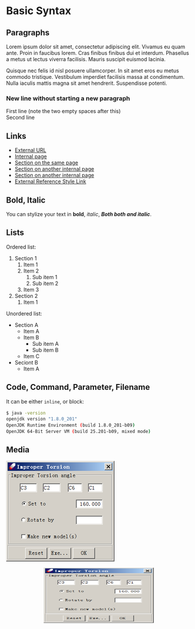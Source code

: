 # Basic Syntax

## Paragraphs

Lorem ipsum dolor sit amet, consectetur adipiscing elit. Vivamus eu quam ante. Proin in faucibus lorem. Cras finibus finibus dui et interdum. Phasellus a metus ut lectus viverra facilisis. Mauris suscipit euismod lacinia.

Quisque nec felis id nisl posuere ullamcorper. In sit amet eros eu metus commodo tristique. Vestibulum imperdiet facilisis massa at condimentum. Nulla iaculis mattis magna sit amet hendrerit. Suspendisse potenti.

### New line without starting a new paragraph

First line (note the two empty spaces after this)  
Second line

## Links

- [External URL](https://wikipedia.org)
- [Internal page](./02-footnote.md)
- [Section on the same page](#media)
- [Section on another internal page](../online/tutorial.md#upload-and-run)
- [Section on another internal page](../online/tutorial.md#test-and-run)
- [External Reference Style Link]

## Bold, Italic

You can stylize your text in **bold**, _italic_, **_Both both and italic_**.

## Lists

Ordered list:

1. Section 1
   1. Item 1
   1. Item 2
      1. Sub item 1
      1. Sub item 2
   1. Item 3
2. Section 2
   1. Item 1

Unordered list:

- Section A
  - Item A
  - Item B
    - Sub item A
    - Sub item B
  - Item C
- Seciont B
  - Item A

## Code, Command, Parameter, Filename

It can be either `inline`, or block:

```sh
$ java -version
openjdk version "1.8.0_201"
OpenJDK Runtime Environment (build 1.8.0_201-b09)
OpenJDK 64-Bit Server VM (build 25.201-b09, mixed mode)
```

## Media
[external reference style link]: https://wikipedia.org

![This is an image](./media/sample-01.png)

<img src="./media/sample-01.png" 
    alt="resized and centered picture" 
    width="300" height="150"
    style="display: block; margin: 0 auto" />



